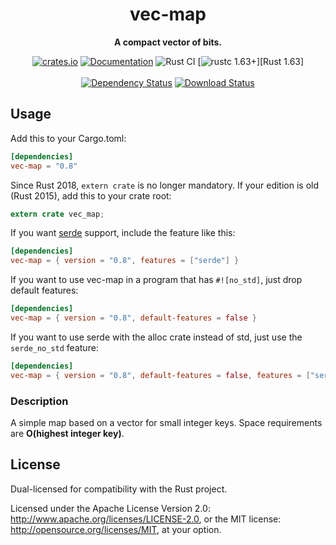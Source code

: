 <div align="center">
  <h1>vec-map</h1>
  <p>
    <strong>A compact vector of bits.</strong>
  </p>
  <p>

[![crates.io][crates.io shield]][crates.io link]
[![Documentation][docs.rs badge]][docs.rs link]
![Rust CI][github ci badge]
[![rustc 1.63+]][Rust 1.63]
<br />
<br />
[![Dependency Status][deps.rs status]][deps.rs link]
[![Download Status][shields.io download count]][crates.io link]

  </p>
</div>

[crates.io shield]: https://img.shields.io/crates/v/vec-map?label=latest
[crates.io link]: https://crates.io/crates/vec-map
[docs.rs badge]: https://docs.rs/vec-map/badge.svg?version=0.8.2
[docs.rs link]: https://docs.rs/vec-map/0.8.2/vec_map/
[github ci badge]: https://github.com/contain-rs/vec-map/workflows/Rust/badge.svg?branch=master
[rustc 1.63+]: https://img.shields.io/badge/rustc-1.63%2B-blue.svg
[deps.rs status]: https://deps.rs/crate/vec-map/0.8.2/status.svg
[deps.rs link]: https://deps.rs/crate/vec-map/0.8.2
[shields.io download count]: https://img.shields.io/crates/d/vec-map.svg

## Usage

Add this to your Cargo.toml:

```toml
[dependencies]
vec-map = "0.8"
```

Since Rust 2018, `extern crate` is no longer mandatory. If your edition is old (Rust 2015),
add this to your crate root:

```rust
extern crate vec_map;
```

If you want [serde](https://github.com/serde-rs/serde) support, include the feature like this:

```toml
[dependencies]
vec-map = { version = "0.8", features = ["serde"] }
```

If you want to use vec-map in a program that has `#![no_std]`, just drop default features:

```toml
[dependencies]
vec-map = { version = "0.8", default-features = false }
```

If you want to use serde with the alloc crate instead of std, just use the `serde_no_std` feature:

```toml
[dependencies]
vec-map = { version = "0.8", default-features = false, features = ["serde", "serde_no_std"] }
```

<!-- cargo-rdme start -->

### Description

A simple map based on a vector for small integer keys. Space requirements
are **O(highest integer key)**.

<!-- cargo-rdme end -->

## License

Dual-licensed for compatibility with the Rust project.

Licensed under the Apache License Version 2.0: http://www.apache.org/licenses/LICENSE-2.0,
or the MIT license: http://opensource.org/licenses/MIT, at your option.
